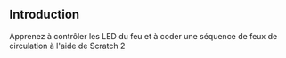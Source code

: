 ## Introduction

Apprenez à contrôler les LED du feu et à coder une séquence de feux de circulation à l'aide de Scratch 2